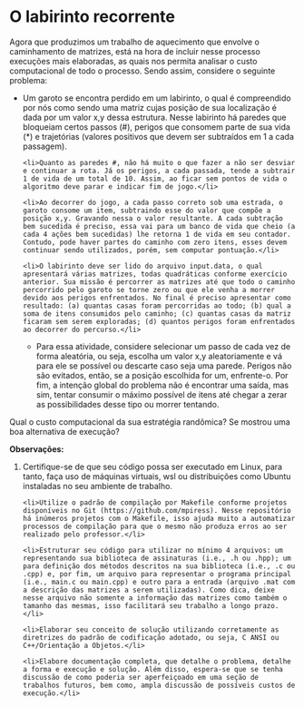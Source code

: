 <h1>O labirinto recorrente</h1>

<p>Agora que produzimos um trabalho de aquecimento que envolve o caminhamento de matrizes, está na hora de incluir nesse processo execuções mais elaboradas, as quais nos permita analisar o custo computacional de todo o processo. Sendo assim, considere o seguinte problema:</p>

<ul>
    <li>Um garoto se encontra perdido em um labirinto, o qual é compreendido por nós como sendo uma matriz cujas posição de sua localização é dada por um valor x,y dessa estrutura. Nesse labirinto há paredes que bloqueiam certos passos (#), perigos que consomem parte de sua vida (*) e trajetórias (valores positivos que devem ser subtraídos em 1 a cada passagem).</li>

    <li>Quanto as paredes #, não há muito o que fazer a não ser desviar e continuar a rota. Já os perigos, a cada passada, tende a subtrair 1 de vida de um total de 10. Assim, ao ficar sem pontos de vida o algoritmo deve parar e indicar fim de jogo.</li>

    <li>Ao decorrer do jogo, a cada passo correto sob uma estrada, o garoto consome um item, subtraindo esse do valor que compõe a posição x,y. Gravando nessa o valor resultante. A cada subtração bem sucedida é preciso, essa vai para um banco de vida que cheio (a cada 4 ações bem sucedidas) lhe retorna 1 de vida em seu contador. Contudo, pode haver partes do caminho com zero itens, esses devem continuar sendo utilizados, porém, sem computar pontuação.</li>

    <li>O labirinto deve ser lido do arquivo input.data, o qual apresentará várias matrizes, todas quadráticas conforme exercício anterior. Sua missão é percorrer as matrizes até que todo o caminho percorrido pelo garoto se torne zero ou que ele venha a morrer devido aos perigos enfrentados. No final é preciso apresentar como resultado: (a) quantas casas foram percorridas ao todo; (b) qual a soma de itens consumidos pelo caminho; (c) quantas casas da matriz ficaram sem serem exploradas; (d) quantos perigos foram enfrentados ao decorrer do percurso.</li>

- Para essa atividade, considere selecionar um passo de cada vez de forma aleatória, ou seja, escolha um valor x,y aleatoriamente e vá para ele se possível ou descarte caso seja uma parede. Perigos não são evitados, então, se a posição escolhida for um, enfrente-o. Por fim, a intenção global do problema não é encontrar uma saída, mas sim, tentar consumir o máximo possível de itens até chegar a zerar as possibilidades desse tipo ou morrer tentando.
</ul>
  
<p>Qual o custo computacional da sua estratégia randômica? Se mostrou uma boa alternativa de execução?</p>

<p><b>Observações:</b></p>

<ol>
    <li>Certifique-se de que seu código possa ser executado em Linux, para tanto, faça uso de máquinas virtuais, wsl ou distribuições como Ubuntu instaladas no seu ambiente de trabalho.</li>

    <li>Utilize o padrão de compilação por Makefile conforme projetos disponíveis no Git (https://github.com/mpiress). Nesse repositório há inúmeros projetos com o Makefile, isso ajuda muito a automatizar processos de compilação para que o mesmo não produza erros ao ser realizado pelo professor.</li>

    <li>Estruturar seu código para utilizar no mínimo 4 arquivos: um representando sua biblioteca de assinaturas (i.e., .h ou .hpp); um para definição dos métodos descritos na sua biblioteca (i.e., .c ou .cpp) e, por fim, um arquivo para representar o programa principal (i.e., main.c ou main.cpp) e outro para a entrada (arquivo .mat com a descrição das matrizes a serem utilizadas). Como dica, deixe nesse arquivo não somente a informação das matrizes como também o tamanho das mesmas, isso facilitará seu trabalho a longo prazo.</li>

    <li>Elaborar seu conceito de solução utilizando corretamente as diretrizes do padrão de codificação adotado, ou seja, C ANSI ou C++/Orientação a Objetos.</li>

    <li>Elabore documentação completa, que detalhe o problema, detalhe a forma e execução e solução. Além disso, espera-se que se tenha discussão de como poderia ser aperfeiçoado em uma seção de trabalhos futuros, bem como, ampla discussão de possíveis custos de execução.</li>
</ol>
